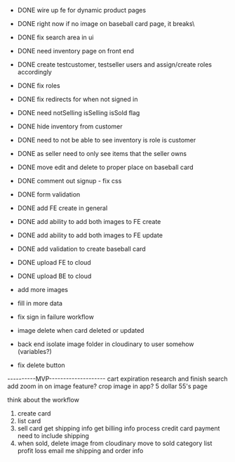 - DONE wire up fe for dynamic product pages
- DONE right now if no image on baseball card page, it breaks\
- DONE fix search area in ui
- DONE need inventory page on front end
- DONE create testcustomer, testseller users and assign/create roles accordingly
- DONE fix roles
- DONE fix redirects for when not signed in
- DONE need notSelling isSelling isSold flag
- DONE hide inventory from customer
- DONE need to not be able to see inventory is role is customer
- DONE as seller need to only see items that the seller owns
- DONE move edit and delete to proper place on baseball card
- DONE comment out signup - fix css
- DONE form validation
- DONE add FE create in general
- DONE add ability to add both images to FE create
- DONE add ability to add both images to FE update
- DONE add validation to create baseball card
- DONE upload FE to cloud
- DONE upload BE to cloud

- add more images
- fill in more data

- fix sign in failure workflow
- image delete when card deleted or updated
- back end isolate image folder in cloudinary to user somehow (variables?)
- fix delete button




----------MVP--------------------
cart expiration
research and finish search 
add zoom in on image feature?
crop image in app?
5 dollar 55's page



think about the workflow
1. create card
1. list card
2. sell card
    get shipping info
    get billing info
    process credit card payment
    need to include shipping
3. when sold, 
    delete image from cloudinary
    move to sold category
    list profit loss
    email me shipping and order info

